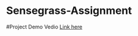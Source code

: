 # Sensegrass-Assignment

#Project Demo Vedio <a href="https://youtu.be/5-WS_q1lMrs" target="_BLANK">Link here</a>
